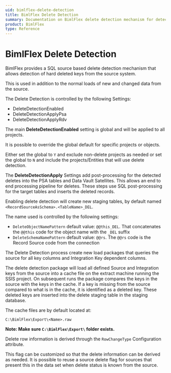 ```yaml
---
uid: bimlflex-delete-detection
title: BimlFlex Delete Detection
summary: Documentation on BimlFlex delete detection mechanism for detection of hard deleted keys from a source system
product: BimlFlex
type: Reference
---
```

# BimlFlex Delete Detection

BimlFlex provides a SQL source based delete detection mechanism that allows detection of hard deleted keys from the source system.

This is used in addition to the normal loads of new and changed data from the source.

The Delete Detection is controlled by the following Settings:

* DeleteDetectionEnabled
* DeleteDetectionApplyPsa
* DeleteDetectionApplyRdv

The main **DeleteDetectionEnabled** setting is global and will be applied to all projects.

It is possible to override the global default for specific projects or objects.

Either set the global to `Y` and exclude non-delete projects as needed or set the global to `N` and include the projects/Entities that will use delete detection.

The **DeleteDetectionApply** Settings add post-processing for the detected deletes into the PSA tables and Data Vault Satellites. This allows an end to end processing pipeline for deletes. These steps use SQL post-processing for the target tables and inserts the deleted records.

Enabling delete detection will create new staging tables, by default named `<RecordSourceAsSchema>.<TableName>_DEL`.

The name used is controlled by the following settings:

* `DeleteObjectNamePattern` default value: `@@this_DEL`. That concatenates the `@@this` code for the object name with the `_DEL` suffix
* `DeleteSchemaNamePattern` default value: `@@rs`. The `@@rs` code is the Record Source code from the connection

The Delete Detection process create new load packages that queries the source for all key columns and Integration Key dependent columns.

The delete detection package will load all defined Source and Integration keys from the source into a cache file on the extract machine running the SSIS project. On subsequent runs the package compares the keys in the source with the keys in the cache. If a key is missing from the source compared to what is in the cache, it is identified as a deleted key. These deleted keys are inserted into the delete staging table in the staging database.

The cache files are by default located at:

`C:\BimlFlex\Export\<Name>.raw`

**Note: Make sure `C:\BimlFlex\Export\` folder exists.**

Delete row information is derived through the `RowChangeType` Configuration attribute.

This flag can be customized so that the delete information can be derived as needed. It is possible to reuse a source delete flag for sources that present this in the data set when delete status is known from the source.
